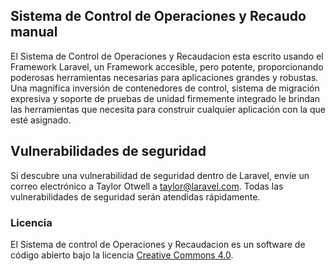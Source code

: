 ## Sistema de Control de Operaciones y Recaudo manual

El Sistema de Control de Operaciones y Recaudacion esta escrito usando el Framework Laravel, un Framework accesible, pero potente, proporcionando poderosas herramientas necesarias para aplicaciones grandes y robustas. Una magnífica inversión de contenedores de control, sistema de migración expresiva y soporte de pruebas de unidad firmemente integrado le brindan las herramientas que necesita para construir cualquier aplicación con la que esté asignado.

## Vulnerabilidades de seguridad

Si descubre una vulnerabilidad de seguridad dentro de Laravel, envíe un correo electrónico a Taylor Otwell a taylor@laravel.com. Todas las vulnerabilidades de seguridad serán atendidas rápidamente.

### Licencia

El Sistema de control de Operaciones y Recaudacion es un software de código abierto bajo la licencia [Creative Commons 4.0](https://creativecommons.org/licenses/by-nc-sa/4.0).
